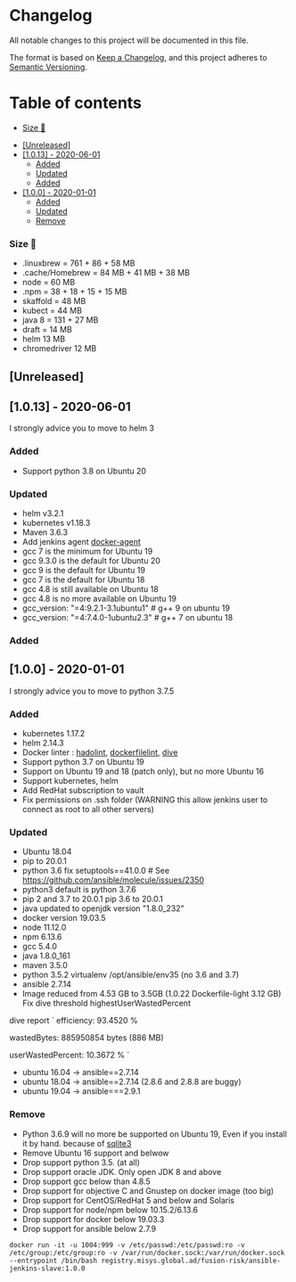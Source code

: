 # Changelog

All notable changes to this project will be documented in this file.

The format is based on [Keep a Changelog](https://keepachangelog.com/en/1.0.0/),
and this project adheres to [Semantic Versioning](https://semver.org/spec/v2.0.0.html).

# Table of contents

<!-- toc -->

  * [Size 🌈](#size-%F0%9F%8C%88)
- [[Unreleased]](#unreleased)
- [[1.0.13] - 2020-06-01](#1013---2020-06-01)
  * [Added](#added)
  * [Updated](#updated)
  * [Added](#added-1)
- [[1.0.0] - 2020-01-01](#100---2020-01-01)
  * [Added](#added-2)
  * [Updated](#updated-1)
  * [Remove](#remove)

<!-- tocstop -->

### Size 🌈

 - .linuxbrew = 761 + 86 + 58 MB
 - .cache/Homebrew = 84 MB + 41 MB + 38 MB
 - node = 60 MB
 - .npm = 38 + 18 + 15 + 15 MB
 - skaffold = 48 MB
 - kubect = 44 MB
 - java 8 = 131 + 27 MB
 - draft = 14 MB
 - helm 13 MB
 - chromedriver 12 MB

## [Unreleased]

## [1.0.13] - 2020-06-01

I strongly advice you to move to helm 3

### Added
- Support python 3.8 on Ubuntu 20

### Updated
- helm v3.2.1
- kubernetes v1.18.3
- Maven 3.6.3
- Add jenkins agent [docker-agent](https://github.com/jenkinsci/docker-agent)
- gcc 7 is the minimum for Ubuntu 19
- gcc 9.3.0 is the default for Ubuntu 20
- gcc 9 is the default for Ubuntu 19
- gcc 7 is the default for Ubuntu 18
- gcc 4.8 is still available on Ubuntu 18
- gcc 4.8 is no more available on Ubuntu 19
- gcc_version: "=4:9.2.1-3.1ubuntu1" # g++ 9 on ubuntu 19
- gcc_version: "=4:7.4.0-1ubuntu2.3" # g++ 7 on ubuntu 18

### Added

## [1.0.0] - 2020-01-01

I strongly advice you to move to python 3.7.5

### Added
- kubernetes 1.17.2
- helm 2.14.3
- Docker linter : [hadolint](https://github.com/hadolint/hadolint), [dockerfilelint](https://hub.docker.com/r/replicated/dockerfilelint/), [dive](https://github.com/wagoodman/dive)
- Support python 3.7 on Ubuntu 19
- Support on Ubuntu 19 and 18 (patch only), but no more Ubuntu 16
- Support kubernetes, helm
- Add RedHat subscription to vault
- Fix permissions on .ssh folder (WARNING this allow jenkins user to connect as root to all other servers)

### Updated
- Ubuntu 18.04
- pip to 20.0.1
- python 3.6 fix setuptools==41.0.0 # See https://github.com/ansible/molecule/issues/2350
- python3 default is python 3.7.6
- pip 2 and 3.7 to 20.0.1 pip 3.6 to 20.0.1
- java updated to openjdk version "1.8.0_232"
- docker version 19.03.5
- node 11.12.0
- npm 6.13.6
- gcc 5.4.0
- java 1.8.0_161
- maven 3.5.0
- python 3.5.2 virtualenv /opt/ansible/env35 (no 3.6 and 3.7)
- ansible 2.7.14
- Image reduced from 4.53 GB to 3.5GB (1.0.22 Dockerfile-light 3.12 GB)
  Fix dive threshold highestUserWastedPercent

dive report
`
  efficiency: 93.4520 %

  wastedBytes: 885950854 bytes (886 MB)

  userWastedPercent: 10.3672 %
`

 - ubuntu 16.04 -> ansible==2.7.14
 - ubuntu 18.04 -> ansible==2.7.14 (2.8.6 and 2.8.8 are buggy)
 - ubuntu 19.04 -> ansible===2.9.1

### Remove
- Python 3.6.9 will no more be supported on Ubuntu 19, Even if you install it by hand. because of [sqlite3](https://github.com/gunthercox/chatterbot-corpus/issues/116)
- Remove Ubuntu 16 support and belwow
- Drop support python 3.5. (at all)
- Drop support oracle JDK. Only open JDK 8 and above
- Drop support gcc below than 4.8.5
- Drop support for objective C and Gnustep on docker image (too big)
- Drop support for CentOS/RedHat 5 and below and Solaris
- Drop support for node/npm below 10.15.2/6.13.6
- Drop support for docker below 19.03.3
- Drop support for ansible below 2.7.9

`docker run -it -u 1004:999 -v /etc/passwd:/etc/passwd:ro -v /etc/group:/etc/group:ro -v /var/run/docker.sock:/var/run/docker.sock --entrypoint /bin/bash registry.misys.global.ad/fusion-risk/ansible-jenkins-slave:1.0.0`
